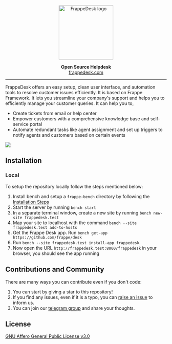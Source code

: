 <div align="center" markdown="1">
<img src="https://user-images.githubusercontent.com/46772424/181754239-a337beb3-fd35-4f27-969c-b9793f011458.svg" alt="FrappeDesk logo" width="170"/>

**Open Source Helpdesk** </br>
[frappedesk.com](https://frappedesk.com)

</div>

---

FrappeDesk offers an easy setup, clean user interface, and automation tools to resolve customer issues efficiently. It is based on Frappe Framework. It lets you streamline your company's support and helps you to efficiently manage your customer queries. It can help you to,

-   Create tickets from email or help center
-   Empower customers with a comprehensive knowledge base and self-service portal
-   Automate redundant tasks like agent assignment and set up triggers to notify agents and customers based on certain events

<img src="https://user-images.githubusercontent.com/46772424/180410739-a64b8b65-43b4-4ec8-8a87-1f5e97f355e0.png" width=" ">

## Installation

### Local

To setup the repository locally follow the steps mentioned below:

1. Install bench and setup a `frappe-bench` directory by following the [Installation Steps](https://frappeframework.com/docs/user/en/installation)
1. Start the server by running `bench start`
1. In a separate terminal window, create a new site by running `bench new-site frappedesk.test`
1. Map your site to localhost with the command `bench --site frappedesk.test add-to-hosts`
1. Get the Frappe Desk app. Run `bench get-app https://github.com/frappe/desk`
1. Run `bench --site frappedesk.test install-app frappedesk`.
1. Now open the URL `http://frappedesk.test:8000/frappedesk` in your browser, you should see the app running

## Contributions and Community

There are many ways you can contribute even if you don't code:

1. You can start by giving a star to this repository!
2. If you find any issues, even if it is a typo, you can [raise an issue](https://github.com/frappe/desk/issues/new) to inform us.
3. You can join our [telegram group](https://t.me/frappedesk) and share your thoughts.

## License

[GNU Affero General Public License v3.0](https://github.com/frappe/desk/blob/main/licence.md)
